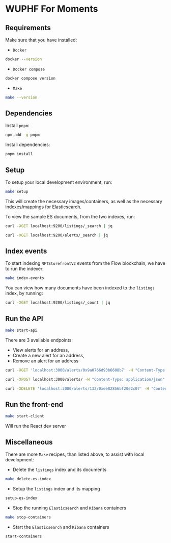 # WUPHF For Moments

## Requirements

Make sure that you have installed:

- `Docker`

```bash
docker --version
```

- `Docker compose`

```bash
docker compose version
```

- `Make`

```bash
make --version
```

## Dependencies

Install `pnpm`:

```bash
npm add -g pnpm
```

Install dependencies:

```bash
pnpm install
```

## Setup

To setup your local development environment, run:

```bash
make setup
```

This will create the necessary images/containers, as well as the necessary indexes/mappings for Elasticsearch.

To view the sample ES documents, from the two indexes, run:

```bash
curl -XGET localhost:9200/listings/_search | jq

curl -XGET localhost:9200/alerts/_search | jq
```

## Index events

To start indexing `NFTStorefrontV2` events from the Flow blockchain, we have to run the indexer:

```bash
make index-events
```

You can view how many documents have been indexed to the `listings` index, by running:

```bash
curl -XGET localhost:9200/listings/_count | jq
```

## Run the API

```bash
make start-api
```

There are 3 available endpoints:

- View alerts for an address,
- Create a new alert for an address,
- Remove an alert for an address

```bash
curl -XGET 'localhost:3000/alerts/0x9a0766d93b6608b7' -H "Content-Type: application/json" | jq

curl -XPOST localhost:3000/alerts/ -H "Content-Type: application/json" -d @packages/elastic/alerts-document-2.json

curl -XDELETE 'localhost:3000/alerts/132/0xee82856bf20e2c07' -H "Content-Type: application/json"
```

## Run the front-end

```bash
make start-client
```

Will run the React dev server

## Miscellaneous

There are more `Make` recipes, than listed above, to assist with local development:

- Delete the `listings` index and its documents

```bash
make delete-es-index
```

- Setup the `listings` index and its mapping

```bash
setup-es-index
```

- Stop the running `Elasticsearch` and `Kibana` containers

```bash
make stop-containers
```

- Start the `Elasticsearch` and `Kibana` containers

```bash
start-containers
```
